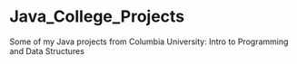 # Java_College_Projects

Some of my Java projects from Columbia University: Intro to Programming and Data Structures
